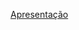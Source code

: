 [Apresentação](https://docs.google.com/presentation/d/1m38DRAScZAMvQHnmcwpYgRq9u7V32LJv1duC01vuDtA/edit?usp=sharing)
